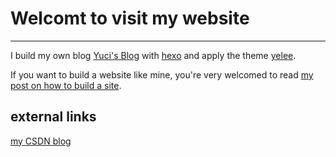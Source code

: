 # Welcomt to visit my website
---

I build my own blog [Yuci's Blog](https://yucicheung.github.io) with [hexo](https://github.com/hexojs/hexo) and apply the theme [yelee](https://github.com/MOxFIVE/hexo-theme-yelee).

If you want to build a website like mine, you're very welcomed to read [my post on how to build a site](https://yucicheung.github.io/2018/03/13/Ubuntu%E4%B8%8B%E7%94%A8hexo%E6%90%AD%E5%BB%BAgithub%E5%8D%9A%E5%AE%A2/#more).

## external links
[my CSDN blog](http://blog.csdn.net/yucicheung)
